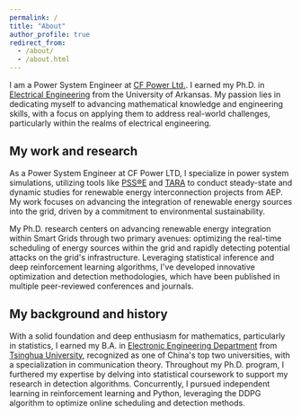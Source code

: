 ```yaml
---
permalink: /
title: "About"
author_profile: true
redirect_from: 
  - /about/
  - /about.html
---
```


I am a Power System Engineer at [CF Power Ltd.](https://www.cfpowerltd.com/). I earned my Ph.D. in [Electrical Engineering](https://electrical-engineering.uark.edu/index.php) from the University of Arkansas. My passion lies in dedicating myself to advancing mathematical knowledge and engineering skills, with a focus on applying them to address real-world challenges, particularly within the realms of electrical engineering.


## My work and research
As a Power System Engineer at CF Power LTD, I specialize in power system simulations, utilizing tools like [PSS®E](https://www.siemens.com/global/en/products/energy/grid-software/planning/pss-software/pss-e.html) and [TARA](https://www.power-gem.com/TARA.html) to conduct steady-state and dynamic studies for renewable energy interconnection projects from AEP. My work focuses on advancing the integration of renewable energy sources into the grid, driven by a commitment to environmental sustainability.

My Ph.D. research centers on advancing renewable energy integration within Smart Grids through two primary avenues: optimizing the real-time scheduling of energy sources within the grid and rapidly detecting potential attacks on the grid's infrastructure. Leveraging statistical inference and deep reinforcement learning algorithms, I've developed innovative optimization and detection methodologies, which have been published in multiple peer-reviewed conferences and journals.

## My background and history
With a solid foundation and deep enthusiasm for mathematics, particularly in statistics, I earned my B.A. in [Electronic Engineering Department](https://www.ee.tsinghua.edu.cn/en/) from [Tsinghua University](https://www.tsinghua.edu.cn/en/), recognized as one of China's top two universities, with a specialization in communication theory. Throughout my Ph.D. program, I furthered my expertise by delving into statistical coursework to support my research in detection algorithms. Concurrently, I pursued independent learning in reinforcement learning and Python, leveraging the DDPG algorithm to optimize online scheduling and detection methods.
